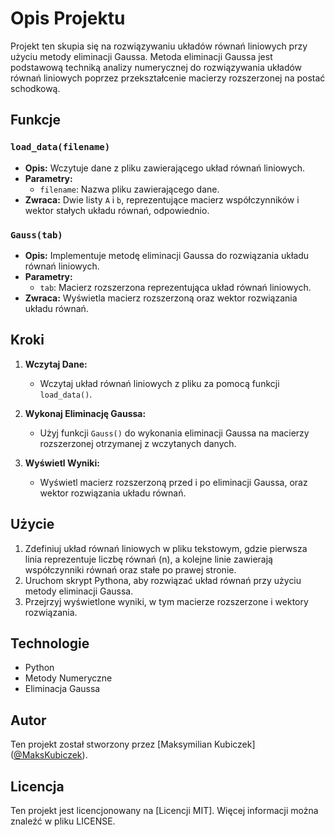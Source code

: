 # Opis Projektu

Projekt ten skupia się na rozwiązywaniu układów równań liniowych przy użyciu metody eliminacji Gaussa. Metoda eliminacji Gaussa jest podstawową techniką analizy numerycznej do rozwiązywania układów równań liniowych poprzez przekształcenie macierzy rozszerzonej na postać schodkową.

## Funkcje

### `load_data(filename)`
- **Opis:** Wczytuje dane z pliku zawierającego układ równań liniowych.
- **Parametry:**
  - `filename`: Nazwa pliku zawierającego dane.
- **Zwraca:** Dwie listy `A` i `b`, reprezentujące macierz współczynników i wektor stałych układu równań, odpowiednio.

### `Gauss(tab)`
- **Opis:** Implementuje metodę eliminacji Gaussa do rozwiązania układu równań liniowych.
- **Parametry:**
  - `tab`: Macierz rozszerzona reprezentująca układ równań liniowych.
- **Zwraca:** Wyświetla macierz rozszerzoną oraz wektor rozwiązania układu równań.

## Kroki

1. **Wczytaj Dane:**
   - Wczytaj układ równań liniowych z pliku za pomocą funkcji `load_data()`.

2. **Wykonaj Eliminację Gaussa:**
   - Użyj funkcji `Gauss()` do wykonania eliminacji Gaussa na macierzy rozszerzonej otrzymanej z wczytanych danych.

3. **Wyświetl Wyniki:**
   - Wyświetl macierz rozszerzoną przed i po eliminacji Gaussa, oraz wektor rozwiązania układu równań.

## Użycie

1. Zdefiniuj układ równań liniowych w pliku tekstowym, gdzie pierwsza linia reprezentuje liczbę równań (n), a kolejne linie zawierają współczynniki równań oraz stałe po prawej stronie.
2. Uruchom skrypt Pythona, aby rozwiązać układ równań przy użyciu metody eliminacji Gaussa.
3. Przejrzyj wyświetlone wyniki, w tym macierze rozszerzone i wektory rozwiązania.

## Technologie

- Python
- Metody Numeryczne
- Eliminacja Gaussa

## Autor

Ten projekt został stworzony przez [Maksymilian Kubiczek] ([@MaksKubiczek](https://github.com/MaksKubiczek)).

## Licencja

Ten projekt jest licencjonowany na [Licencji MIT]. Więcej informacji można znaleźć w pliku LICENSE.
